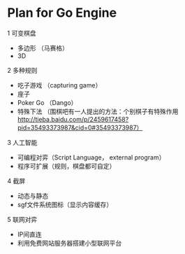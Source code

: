 Plan for Go Engine
========================

1 可变棋盘

* 多边形 （马赛格）
* 3D

2 多种规则

* 吃子游戏 （capturing game）
* 座子
* Poker Go （Dango）
* 特殊下法 （围棋吧有一人提出的方法：个别棋子有特殊作用 http://tieba.baidu.com/p/2459617458?pid=35493373987&cid=0#35493373987）

3 人工智能

* 可编程对弈（Script Language， external program）
* 程序可扩展（规则，棋盘都可自定）

4 截屏

* 动态与静态
* sgf文件系统图标（显示内容缓存）
  
5 联网对弈

* IP间直连
* 利用免费网站服务器搭建小型联网平台
